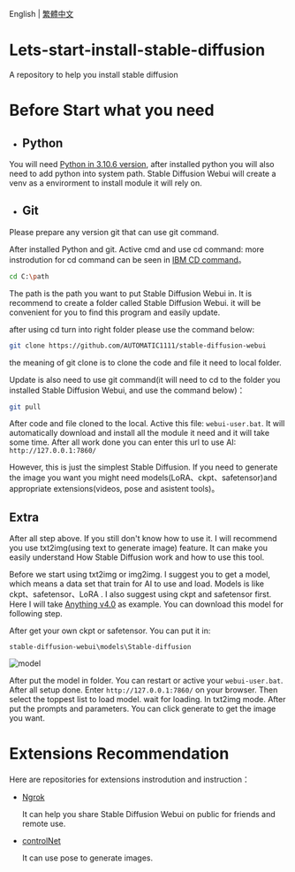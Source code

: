 English | [繁體中文](README_TCH.md)

# Lets-start-install-stable-diffusion
A repository to help you install stable diffusion

# Before Start what you need
* ## Python
You will need [Python in 3.10.6 version](https://www.python.org/downloads/release/python-3106/), after installed python you will also need to add python into system path. Stable Diffusion Webui will create a venv as a envirorment to install module it will rely on.
* ## Git
Please prepare any version git that can use git command.


After installed Python and git. Active cmd and use cd command: more instrodution for cd command can be seen in [IBM CD command](https://www.ibm.com/docs/en/aix/7.1?topic=directories-changing-another-directory-cd-command)。
```bash
cd C:\path
```
The path is the path you want to put Stable Diffusion Webui in. It is recommend to create a folder called Stable Diffusion Webui. it will be convenient for you to find this program and easily update.

after using cd turn into right folder please use the command below:
```bash
git clone https://github.com/AUTOMATIC1111/stable-diffusion-webui
```
the meaning of git clone is to clone the code and file it need to local folder.

Update is also need to use git command(it will need to cd to the folder you installed Stable Diffusion Webui, and use the command below)：
```bash
git pull
```

After code and file cloned to the local. Active this file: ```webui-user.bat```. It will automatically download and install all the module it need and it will take some time. After all work done you can enter this url to use AI: ```http://127.0.0.1:7860/```

However, this is just the simplest Stable Diffusion. If you need to generate the image you want you might need models(LoRA、ckpt、safetensor)and appropriate extensions(videos, pose and asistent tools)。

## Extra
After all step above. If you still don't know how to use it. I will recommend you use txt2img(using text to generate image) feature. It can make you easily understand How Stable Diffusion work and how to use this tool.

Before we start using txt2img or img2img. I suggest you to get a model, which means a data set that train for AI to use and load. Models is like ckpt、safetensor、LoRA . I also suggest using ckpt and safetensor first. Here I will take [Anything v4.0](https://huggingface.co/andite/anything-v4.0/tree/main) as example. You can download this model for following step.

After get your own ckpt or safetensor. You can put it in:

```stable-diffusion-webui\models\Stable-diffusion```

![model](image/model.png)

After put the model in folder. You can restart or active your ```webui-user.bat```. After all setup done. Enter ```http://127.0.0.1:7860/``` on your browser. Then select the toppest list to load model. wait for loading. In txt2img mode. After put the prompts and parameters. You can click generate to get the image you want.

# Extensions Recommendation
Here are repositories for extensions instrodution and instruction：
* [Ngrok](https://github.com/JingShing/Ngrok-in-StableDiffusion-tutorial/blob/main/README.md) 

  It can help you share Stable Diffusion Webui on public for friends and remote use.
* [controlNet](https://github.com/JingShing/How-to-install-controlNet/blob/main/README.md) 

  It can use pose to generate images.
